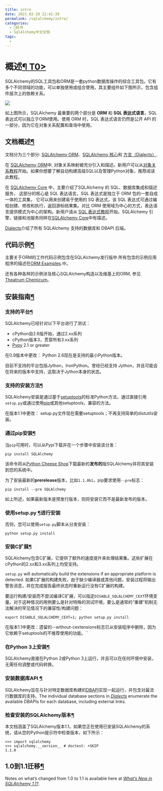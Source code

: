 ```yaml
---
title: intro
date: 2021-02-20 22:41:39
permalink: /sqlalchemy/intro/
categories:
  - 📖好书
  - SqlAlchemy中文文档
tags:
  - 
---
```

概述[¶ T0\>](#overview "Permalink to this headline")
====================================================

SQLAlchemy的SQL工具包和ORM是一套python数据库操作的综合工具包。它有多个不同领域的功能，可以单独使用或组合使用。其主要组件如下图所示，包含组件层次上的依赖关系。

![](http://sqlalchemy.readthedocs.io/en/latest/_images/sqla_arch_small.png)

如上图所示，SQLAlchemy 最重要的两个部分是 **ORM** 和 **SQL
表达式语言**。SQL表达式可以独立于ORM使用。使用 ORM 时，SQL
表达式语言仍然是公开 API 的一部分，因为它在对象关系配置和查询中使用。

文档概述[¶](#documentation-overview "Permalink to this headline")
-----------------------------------------------------------------

文档分为三个部分: [SQLAlchemy ORM](orm_index.html)、[SQLAlchemy
核心](core_index.html)和 [方言（Dialects）](dialects_index.html).

在 [SQLAlchemy ORM](orm_index.html)中,
对象关系映射被充分引入和描述。新用户可以从[对象关系教程](orm_tutorial.html)开始。如果你想要了解自动构建高级SQL以及管理Python对象，推荐阅读此教程。

在 [SQLAlchemy Core](core_index.html) 中，主要介绍了SQLAlchemy 的
SQL、数据库集成和描述服务， 这部分的核心是 SQL 表达语言。SQL
表达式是独立于 ORM 包的一套自成一体的工具集， 它可以用来创建易于使用的
SQ 表达式，该 SQL 表达式可通过编程创建、修改和执行，返回游标结果集。对比
ORM 使用域为中心的方式，表达语言提供模式为中心的架构。新用户请从 [SQL
表达式教程](core_tutorial.html)开始。SQLAlchemy
引擎，链接和池服务同样在[SQLAlchemy Core](core_index.html)中有描述。

[Dialects](dialects_index.html)介绍了所有 SQLAlchemy 支持的数据库和
DBAPI 后端。

代码示例[¶](#code-examples "Permalink to this headline")
--------------------------------------------------------

主要关于ORM的工作代码示例包含在SQLAlchemy发行版中.所有包含的示例应用程序的描述在[ORM
Examples](orm_examples.html).中。

还有各种各样的示例涉及核心SQLAlchemy构造以及维基上的ORM, 参见[Theatrum
Chemicum](http://www.sqlalchemy.org/trac/wiki/UsageRecipes)。

安装指南[¶](#installation-guide "Permalink to this headline")
-------------------------------------------------------------

### 支持的平台[¶](#supported-platforms "Permalink to this headline")

SQLAlchemy已经针对以下平台进行了测试：

-   cPython自2.6版开始，通过2.xx系列
-   cPython版本3，贯穿所有3.xx系列
-   [Pypy](http://pypy.org/) 2.1 or greater

在0.9版本中更改： Python 2.6现在是支持的最小Python版本。

目前不支持的平台包括Jython，IronPython。曾经已经支持
Jython，并且可能会在将来的版本中支持，这取决于Jython本身的状态。

### 支持的安装方法[¶](#supported-installation-methods "Permalink to this headline")

SQLAlchemy安装是通过基于[setuptools](http://pypi.python.org/pypi/setuptools/)的标准Python方法，通过直接引用`setup.py`或通过使用[pip](http://pypi.python.org/pypi/pip/)或其他setuptools，兼容的方法。

在版本1.1中更改：
setup.py文件现在需要setuptools；不再支持简单的distutils安装。

### 通过pip安装[¶](#install-via-pip "Permalink to this headline")

当`pip`可用时，可以从Pypi下载并在一个步骤中安装该分发：

    pip install SQLAlchemy

该命令将从[Python Cheese
Shop](http://pypi.python.org/pypi/SQLAlchemy)下载最新的**发布的**版SQLAlchemy并将其安装到您的系统中。

为了安装最新的**prerelease**版本，比如`1.1.0b1`，pip要求使用`--pre`标志：

    pip install --pre SQLAlchemy

如上所述，如果最新版本是预发行版本，则将安装它而不是最新发布的版本。

### 使用setup.py [¶](#installing-using-setup-py "Permalink to this headline")进行安装

否则，您可以使用`setup.py`脚本从分发安装：

    python setup.py install

### 安装C扩展[¶](#installing-the-c-extensions "Permalink to this headline")

SQLAlchemy包含C扩展，它提供了额外的速度提升来处理结果集。这些扩展在cPython的2.xx和3.xx系列上均受支持。

`setup.py` will automatically build the extensions
if an appropriate platform is detected.
如果C扩展的构建失败，由于缺少编译器或其他问题，安装过程将输出警告消息，并在完成报告最终状态时重新运行没有C扩展的构建。

要运行构建/安装而不尝试编译C扩展，可以指定`DISABLE_SQLALCHEMY_CEXT`环境变量。对于这种情况的用例要么是针对特殊的测试环境，要么是通常的“重建”机制无法解决的罕见情况下的兼容性/构建问题：

    export DISABLE_SQLALCHEMY_CEXT=1; python setup.py install

在版本1.1中更改：遗留的--without-cextensions标志已从安装程序中删除，因为它依赖于setuptools的不推荐使用的功能。``

### 在Python 3上安装[¶](#installing-on-python-3 "Permalink to this headline")

SQLAlchemy直接在Python 2或Python
3上运行，并且可以在任何环境中安装，无需任何调整或代码转换。

### 安装数据库API [¶](#installing-a-database-api "Permalink to this headline")

SQLAlchemy旨在与针对特定数据库构建的[DBAPI](glossary.html#term-dbapi)实现一起运行，并包含对最流行数据库的支持。The
individual database sections in [*Dialects*](dialects_index.html)
enumerate the available DBAPIs for each database, including external
links.

### 检查安装的SQLAlchemy版本[¶](#checking-the-installed-sqlalchemy-version "Permalink to this headline")

本文档涵盖了SQLAlchemy版本1.1。如果您正在使用已安装SQLAlchemy的系统，请从您的Python提示符中检查版本，如下所示：

    >>> import sqlalchemy
    >>> sqlalchemy.__version__ # doctest: +SKIP
    1.1.0

1.0到1.1迁移[¶](#to-1-1-migration "Permalink to this headline")
---------------------------------------------------------------

Notes on what’s changed from 1.0 to 1.1 is available here at [*What’s
New in SQLAlchemy 1.1?*](changelog_migration_11.html).
